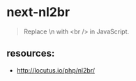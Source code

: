 # next-nl2br
> Replace \n with &lt;br /&gt; in JavaScript.


## resources:
+ http://locutus.io/php/nl2br/
